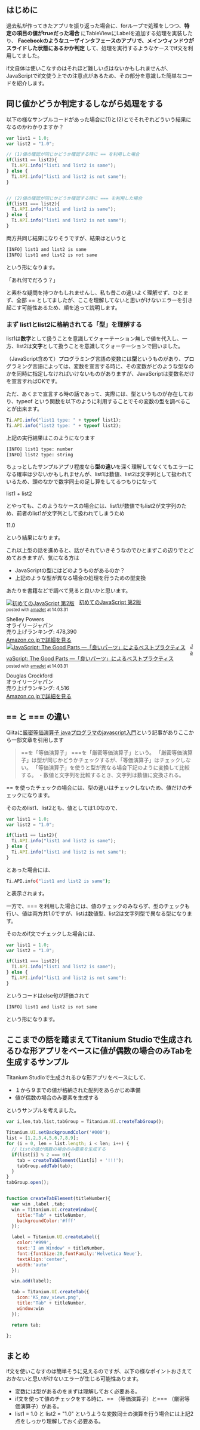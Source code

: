 ## はじめに

過去私が作ってきたアプリを振り返った場合に、forループで処理をしつつ、**特定の項目の値がtrueだった場合** にTableViewにLabelを追加する処理を実装したり、 **Facebookのようなユーザインタフェースのアプリで、メインウィンドウがスライドした状態にあるかか判定** して、処理を実行するようなケースでif文を利用してました。

if文自体は使いこなすのはそれほど難しい点はないかもしれませんが、JavaScriptでif文使う上での注意点があるため、その部分を意識した簡単なコードを紹介します。

## 同じ値かどうか判定するしながら処理をする

以下の様なサンプルコードがあった場合に(1)と(2)とでそれぞれどういう結果になるのかわかりますか？

```javascript
var list1 = 1.0;
var list2 = "1.0";

// (1)値の確認が同じかどうか確認する時に == を利用した場合
if(list1 == list2){
  Ti.API.info("list1 and list2 is same");
} else {
  Ti.API.info("list1 and list2 is not same");
}


// (2)値の確認が同じかどうか確認する時に === を利用した場合
if(list1 === list2){
  Ti.API.info("list1 and list2 is same");
} else {
  Ti.API.info("list1 and list2 is not same");
}
```

両方共同じ結果になりそうですが、結果はというと

```sh
[INFO] list1 and list2 is same
[INFO] list1 and list2 is not same
```
という形になります。

「あれ何でだろう？」

と素朴な疑問を持つかもしれませんし、私も昔この違いよく理解せず、ひとまず、全部 == としてましたが、ここを理解してないと思いがけないエラーを引き起こす可能性あるため、順を追って説明します。

### まず list1とlist2に格納されてる「型」を理解する

list1は**数字**として扱うことを意識してクォーテーション無しで値を代入し、一方、list2は**文字**として扱うことを意識してクォーテーションで囲いました。

（JavaScript含めて）プログラミング言語の変数には**型**というものがあり、プログラミング言語によっては、変数を宣言する時に、その変数がどのような型なのかを同時に指定しなければいけないものがありますが、JavaScriptは変数名だけを宣言すればOKです。

ただ、あくまで宣言する時の話であって、実際には、型というものが存在しており、typeof という関数を以下のように利用することでその変数の型を調べることが出来ます。

```javascript
Ti.API.info("list1 type: " + typeof list1);
Ti.API.info("list2 type: " + typeof list2);
```

上記の実行結果はこのようになります

```sh
[INFO] list1 type: number
[INFO] list2 type: string
```

ちょっとしたサンプルアプリ程度なら**型の違い**を深く理解してなくてもエラーになる確率は少ないかもしれませんが、list1は数値、list2は文字列として扱われているため、頭のなかで数字同士の足し算をしてるつもりになって

list1 + list2

とやっても、このようなケースの場合には、list1が数値でもlist2が文字列のため、前者のlist1が文字列として扱われてしまうため

11.0

という結果になります。

これ以上型の話を進めると、話がそれていきそうなのでひとまずこの辺りでとどめておきますが、気になる方は

- JavaScriptの型にはどのようものがあるのか？
- 上記のような型が異なる場合の処理を行うための型変換

あたりを書籍などで調べて見ると良いかと思います。

<div class="amazlet-box" style="margin-bottom:0px;"><div class="amazlet-image" style="float:left;margin:0px 12px 1px 0px;"><a href="http://www.amazon.co.jp/exec/obidos/ASIN/487311425X/hoyamada-22/ref=nosim/" name="amazletlink" target="_blank"><img src="http://ecx.images-amazon.com/images/I/513cHHi%2BkCL._SL160_.jpg" alt="初めてのJavaScript 第2版" style="border: none;" /></a></div><div class="amazlet-info" style="line-height:120%; margin-bottom: 10px"><div class="amazlet-name" style="margin-bottom:10px;line-height:120%"><a href="http://www.amazon.co.jp/exec/obidos/ASIN/487311425X/hoyamada-22/ref=nosim/" name="amazletlink" target="_blank">初めてのJavaScript 第2版</a><div class="amazlet-powered-date" style="font-size:80%;margin-top:5px;line-height:120%">posted with <a href="http://www.amazlet.com/" title="amazlet" target="_blank">amazlet</a> at 14.03.31</div></div><div class="amazlet-detail">Shelley Powers <br />オライリージャパン <br />売り上げランキング: 478,390<br /></div><div class="amazlet-sub-info" style="float: left;"><div class="amazlet-link" style="margin-top: 5px"><a href="http://www.amazon.co.jp/exec/obidos/ASIN/487311425X/hoyamada-22/ref=nosim/" name="amazletlink" target="_blank">Amazon.co.jpで詳細を見る</a></div></div></div><div class="amazlet-footer" style="clear: left"></div></div>

<div class="amazlet-box" style="margin-bottom:0px;"><div class="amazlet-image" style="float:left;margin:0px 12px 1px 0px;"><a href="http://www.amazon.co.jp/exec/obidos/ASIN/4873113911/hoyamada-22/ref=nosim/" name="amazletlink" target="_blank"><img src="http://ecx.images-amazon.com/images/I/41H0Dk-K3PL._SL160_.jpg" alt="JavaScript: The Good Parts ―「良いパーツ」によるベストプラクティス" style="border: none;" /></a></div><div class="amazlet-info" style="line-height:120%; margin-bottom: 10px"><div class="amazlet-name" style="margin-bottom:10px;line-height:120%"><a href="http://www.amazon.co.jp/exec/obidos/ASIN/4873113911/hoyamada-22/ref=nosim/" name="amazletlink" target="_blank">JavaScript: The Good Parts ―「良いパーツ」によるベストプラクティス</a><div class="amazlet-powered-date" style="font-size:80%;margin-top:5px;line-height:120%">posted with <a href="http://www.amazlet.com/" title="amazlet" target="_blank">amazlet</a> at 14.03.31</div></div><div class="amazlet-detail">Douglas Crockford <br />オライリージャパン <br />売り上げランキング: 4,516<br /></div><div class="amazlet-sub-info" style="float: left;"><div class="amazlet-link" style="margin-top: 5px"><a href="http://www.amazon.co.jp/exec/obidos/ASIN/4873113911/hoyamada-22/ref=nosim/" name="amazletlink" target="_blank">Amazon.co.jpで詳細を見る</a></div></div></div><div class="amazlet-footer" style="clear: left"></div></div>

## == と === の違い

Qiitaに[厳密等価演算子 javaプログラマのjavascript入門](http://qiita.com/lasaya/items/d7d7a98e089d7fb91b84)という記事がありここから一部文章を引用します

> ==を「等価演算子」
> ===を「厳密等価演算子」という。
> 「厳密等価演算子」は型が同じかどうかチェックするが、「等価演算子」はチェックしない。
> 「等価演算子」を使うと型が異なる場合下記のように変換して比較する。
> ・数値と文字列を比較するとき、文字列は数値に変換される。

== を使ったチェックの場合には、型の違いはチェックしないため、値だけのチェックになります。

そのためlist1、list2とも、値としては1.0なので、

```javascript
var list1 = 1.0;
var list2 = "1.0";

if(list1 == list2){
  Ti.API.info("list1 and list2 is same");
} else {
  Ti.API.info("list1 and list2 is not same");
}
```

とあった場合には、
```sh
Ti.API.info("list1 and list2 is same");
```
と表示されます。

一方で、=== を利用した場合には、値のチェックのみならず、型のチェックも行い、値は両方共1.0ですが、listは数値型、list2は文字列型で異なる型になります。

そのためif文でチェックした場合には、
```javascript
var list1 = 1.0;
var list2 = "1.0";

if(list1 === list2){
  Ti.API.info("list1 and list2 is same");
} else {
  Ti.API.info("list1 and list2 is not same");
}
```
というコードはelse句が評価されて

```sh
[INFO] list1 and list2 is not same
```
という形になります。


## ここまでの話を踏まえてTitanium Studioで生成されるひな形アプリをベースに値が偶数の場合のみTabを生成するサンプル

Titanium Studioで生成されるひな形アプリをベースにして、

- １から９までの値が格納された配列をあらかじめ準備
- 値が偶数の場合のみ要素を生成する

というサンプルを考えました。


```javascript
var i,len,tab,list,tabGroup = Titanium.UI.createTabGroup();

Titanium.UI.setBackgroundColor('#000');
list = [1,2,3,4,5,6,7,8,9];
for (i = 0, len = list.length; i < len; i++) {
  // listの値が偶数の場合のみ要素を生成する
  if(list[i] % 2 === 0){
    tab = createTabElement(list[i] + '!!!');
    tabGroup.addTab(tab);    
  }
}
tabGroup.open();


function createTabElement(titleNumber){
  var win ,label ,tab;
  win = Titanium.UI.createWindow({  
    title:"Tab" + titleNumber,
    backgroundColor:'#fff'
  });

  label = Titanium.UI.createLabel({
    color:'#999',
    text:'I am Window' + titleNumber,
    font:{fontSize:20,fontFamily:'Helvetica Neue'},
    textAlign:'center',
    width:'auto'
  });

  win.add(label);

  tab = Titanium.UI.createTab({  
    icon:'KS_nav_views.png',
    title:"Tab" + titleNumber,
    window:win
  });

  return tab;

};
```

## まとめ

if文を使いこなすのは簡単そうに見えるのですが、以下の様なポイントおさえておかないと思いがけないエラーが生じる可能性あります。

- 変数には型があるのをまずは理解しておく必要ある。
- if文を使って値のチェックをする時に、== （等価演算子）と=== （厳密等価演算子）がある。
- list1 = 1.0 と list2 = "1.0" というような変数同士の演算を行う場合には上記2点をしっかり理解しておく必要ある。
